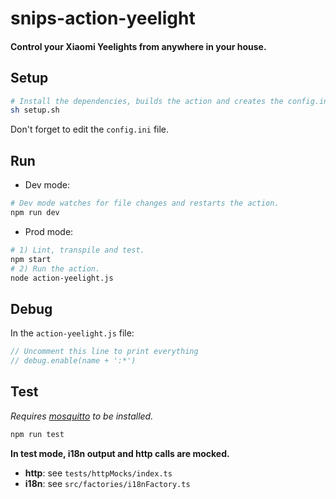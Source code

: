 # snips-action-yeelight
#### Control your Xiaomi Yeelights from anywhere in your house.

## Setup

```sh
# Install the dependencies, builds the action and creates the config.ini file.
sh setup.sh
```

Don't forget to edit the `config.ini` file.

## Run

- Dev mode:

```sh
# Dev mode watches for file changes and restarts the action.
npm run dev
```

- Prod mode:

```sh
# 1) Lint, transpile and test.
npm start
# 2) Run the action.
node action-yeelight.js
```

## Debug

In the `action-yeelight.js` file:

```js
// Uncomment this line to print everything
// debug.enable(name + ':*')
```

## Test

*Requires [mosquitto](https://mosquitto.org/download/) to be installed.*

```sh
npm run test
```

**In test mode, i18n output and http calls are mocked.**

- **http**: see `tests/httpMocks/index.ts`
- **i18n**: see `src/factories/i18nFactory.ts`